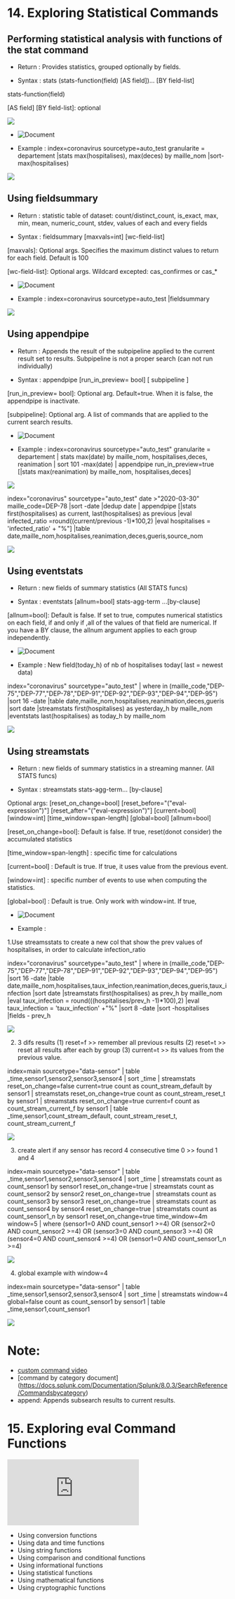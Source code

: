 # 14. Exploring Statistical Commands

## Performing statistical analysis with functions of the stat command
* Return : Provides statistics, grouped optionally by fields.

* Syntax : stats (stats-function(field) [AS field])... [BY field-list]

stats-function(field)
 
[AS field] [BY field-list]: optional


![](image./stats-fun.png)

* ![Document](https://docs.splunk.com/Documentation/Splunk/8.0.3/SearchReference/Stats)

* Example : index=coronavirus sourcetype=auto_test granularite = departement
|stats max(hospitalises), max(deces) by maille_nom
|sort- max(hospitalises)

![](image./stats.png)
## Using fieldsummary
* Return : statistic table of dataset: count/distinct_count, is_exact, max, min, mean, numeric_count, stdev, values of each and every fields 

* Syntax : fieldsummary [maxvals=int] [wc-field-list]

[maxvals]: Optional args. Specifies the maximum distinct values to return for each field. Default is 100

[wc-field-list]: Optional args. Wildcard excepted: cas_confirmes or cas_*

* ![Document](https://docs.splunk.com/Documentation/Splunk/8.0.2/SearchReference/Fieldsummary)

* Example : index=coronavirus sourcetype=auto_test |fieldsummary

![](image./fieldsummary.png)
## Using appendpipe
* Return : Appends the result of the subpipeline applied to the current result set to results. Subpipeline is not a proper search (can not run individually)

* Syntax : appendpipe [run_in_preview= bool] [ subpipeline ]

[run_in_preview= bool]: Optional arg. Default=true. When it is false, the appendpipe is inactivate.

[subpipeline]: Optional arg. A list of commands that are applied to the current search results.

* ![Document](https://docs.splunk.com/Documentation/Splunk/8.0.3/SearchReference/Appendpipe)

* Example : index=coronavirus sourcetype="auto_test"  granularite = departement 
| stats max(date) by maille_nom, hospitalises,deces, reanimation
| sort 101 -max(date)
| appendpipe run_in_preview=true
    [|stats max(reanimation) by maille_nom, hospitalises,deces]

![](image./appendpipe.png)

index="coronavirus" sourcetype="auto_test" date >"2020-03-30" maille_code=DEP-78
|sort -date 
|dedup date 
| appendpipe
    [|stats first(hospitalises) as current, last(hospitalises) as previous
|eval infected_ratio =round((current/previous -1)*100,2)
|eval hospitalises = 'infected_ratio' + "%"]
|table date,maille_nom,hospitalises,reanimation,deces,gueris,source_nom

![](image./appendpipe2.png)
## Using eventstats
* Return :  new fields of summary statistics (All STATS funcs)

* Syntax : eventstats [allnum=bool] stats-agg-term ...[by-clause]

[allnum=bool]: Default is false.  If set to true, computes numerical statistics on each field, if and only if ,all of the values of that field are numerical. If you have a BY clause, the allnum argument applies to each group independently.
 
* ![Document](https://docs.splunk.com/Documentation/Splunk/8.0.2/SearchReference/Eventstats)

* Example : New field(today_h) of nb of hospitalises today( last = newest data)

index="coronavirus" sourcetype="auto_test" 
| where in  (maille_code,"DEP-75","DEP-77","DEP-78","DEP-91","DEP-92","DEP-93","DEP-94","DEP-95")
|sort 16 -date 
|table date,maille_nom,hospitalises,reanimation,deces,gueris
|sort date
|streamstats first(hospitalises) as yesterday_h by maille_nom
|eventstats last(hospitalises) as today_h by maille_nom

![](image./eventstats.png)

## Using streamstats

* Return : new fields of summary statistics in a streaming manner. (All STATS funcs)

* Syntax : streamstats stats-agg-term... [by-clause]

Optional args: [reset_on_change=bool] 
		[reset_before="("eval-expression")"] 
		[reset_after="("eval-expression")"] 
		[current=bool] 
		[window=int] 
		[time_window=span-length] 
		[global=bool] 
		[allnum=bool]

[reset_on_change=bool]: Default is false. If true, reset(donot consider) the accumulated statistics

[time_window=span-length] : specific time for calculations

[current=bool] : Default is true. If true, it uses value from the previous event.

[window=int] : specific number of events to use when computing the statistics.

[global=bool] : Default is true. Only work with window=int. If true,

* ![Document](https://docs.splunk.com/Documentation/Splunk/8.0.2/SearchReference/Streamstats)

* Example : 

1.Use streamsstats to create a new col that show the prev values of hospitalises, in order to calculate infection_ratio

index="coronavirus" sourcetype="auto_test" 
| where in  (maille_code,"DEP-75","DEP-77","DEP-78","DEP-91","DEP-92","DEP-93","DEP-94","DEP-95")
|sort 16 -date 
|table date,maille_nom,hospitalises,taux_infection,reanimation,deces,gueris,taux_infection
|sort date
|streamstats first(hospitalises) as prev_h by maille_nom
|eval taux_infection = round(((hospitalises/prev_h -1)*100),2)
|eval taux_infection = 'taux_infection'  +"%"
|sort 8 -date
|sort -hospitalises
|fields - prev_h

![](image./streamstats1.png)


2. 3 difs results (1) reset=f >> remember all previous results (2) reset=t >> reset all results after each by group (3) current=t >> its values from the previous value.

index=main sourcetype="data-sensor"
| table _time,sensor1,sensor2,sensor3,sensor4
| sort _time
| streamstats  reset_on_change=false current=true  count as count_stream_default by sensor1
| streamstats  reset_on_change=true count as count_stream_reset_t by sensor1
| streamstats  reset_on_change=true current=f count as count_stream_current_f by sensor1
| table _time,sensor1,count_stream_default, count_stream_reset_t, count_stream_current_f


![](image./streamstats2.png)

3. create alert if any sensor has record 4 consecutive time 0 >> found 1 and 4

index=main sourcetype="data-sensor"
| table _time,sensor1,sensor2,sensor3,sensor4
| sort _time
| streamstats count as count_sensor1 by sensor1 reset_on_change=true 
| streamstats count as count_sensor2 by sensor2 reset_on_change=true
| streamstats count as count_sensor3 by sensor3 reset_on_change=true
| streamstats count as count_sensor4 by sensor4 reset_on_change=true 
| streamstats count as count_sensor1_n by sensor1 reset_on_change=true time_window=4m window=5 
| where (sensor1=0 AND count_sensor1 >=4) OR (sensor2=0 AND count_sensor2 >=4)  OR (sensor3=0 AND count_sensor3 >=4)  OR (sensor4=0 AND count_sensor4 >=4) OR (sensor1=0 AND count_sensor1_n >=4)

![](image./streamstats3.png)

4. global example with window=4

index=main sourcetype="data-sensor"
| table _time,sensor1,sensor2,sensor3,sensor4
| sort _time
| streamstats  window=4 global=false  count as count_sensor1 by sensor1
| table _time,sensor1,count_sensor1

![](image./streamstats4.png)

# Note:
* [custom command video](https://www.youtube.com/watch?v=sJRTIyZZtbM)
* [command by category document] (https://docs.splunk.com/Documentation/Splunk/8.0.3/SearchReference/Commandsbycategory)
* append: Appends subsearch results to current results.

# 15. Exploring eval Command Functions

![Here](https://github.com/isabelle-le/Splunk-selflearning/blob/master/5.%20Filtering%20and%20format%20result.md)

* Using conversion functions
* Using data and time functions
* Using string functions
* Using comparison and conditional functions 
* Using informational functions
* Using statistical functions
* Using mathematical functions
* Using cryptographic functions
